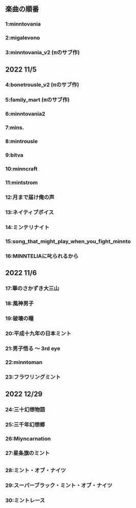 ## 楽曲の順番
### 1:minntovania
### 2:migalevono
### 3:minntovania_v2 (πのサブ作)
## 2022 11/5
### 4:bonetrousle_v2 (πのサブ作)
### 5:family_mart (πのサブ作)
### 6:minntovania2
### 7:mins.
### 8:mintrousle
### 9:bitva
### 10:minncraft
### 11:mintstrom
### 12:月まで届け俺の声
### 13:ネイティブボイス
### 14:ミンテリナイト
### 15:song_that_might_play_when_you_fight_minnto
### 16:MINNTELIAに叱られるから
## 2022 11/6
### 17:華のさかずき大三山
### 18:風神男子
### 19:破壊の瞳
### 20:平成十九年の日本ミント
### 21:男子悟る ～ 3rd eye
### 22:minntoman
### 23:フラワリングミント
## 2022 12/29
### 24:三十幻想物語
### 25:三千年幻想郷
### 26:Miyncarnation
### 27:星条旗のミント
##
### 28:ミント・オブ・ナイツ
### 29:スーパーブラック・ミント・オブ・ナイツ
### 30:ミントレース
